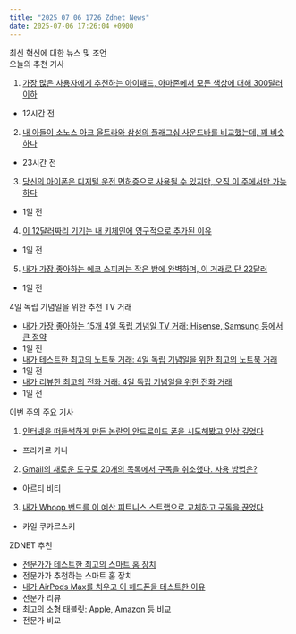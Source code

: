 ```yaml
---
title: "2025 07 06 1726 Zdnet News"
date: 2025-07-06 17:26:04 +0900
---
```


최신 혁신에 대한 뉴스 및 조언  
오늘의 추천 기사  

1. [가장 많은 사용자에게 추천하는 아이패드, 아마존에서 모든 색상에 대해 300달러 이하](https://www.zdnet.com/article/the-ipad-i-recommend-to-most-users-is-under-300-in-every-color-at-amazon/)  
- 12시간 전  

2. [내 아들이 소노스 아크 울트라와 삼성의 플래그십 사운드바를 비교했는데, 꽤 비슷하다](https://www.zdnet.com/home-and-office/home-entertainment/i-compared-my-sonos-arc-ultra-with-samsungs-flagship-soundbar-and-its-pretty-dang-close/)  
- 23시간 전  

3. [당신의 아이폰은 디지털 운전 면허증으로 사용될 수 있지만, 오직 이 주에서만 가능하다](https://www.zdnet.com/article/your-iphone-can-be-used-as-a-digital-drivers-license-but-only-in-these-states/)  
- 1일 전  

4. [이 12달러짜리 기기는 내 키체인에 영구적으로 추가된 이유](https://www.zdnet.com/home-and-office/this-12-gadget-has-become-a-permanent-accessory-on-my-keychain-heres-why/)  
- 1일 전  

5. [내가 가장 좋아하는 에코 스피커는 작은 방에 완벽하며, 이 거래로 단 22달러](https://www.zdnet.com/home-and-office/home-entertainment/my-favorite-amazon-echo-speaker-is-perfect-for-small-rooms-and-its-only-22-with-this-deal/)  
- 1일 전  

4일 독립 기념일을 위한 추천 TV 거래  
- [내가 가장 좋아하는 15개 4일 독립 기념일 TV 거래: Hisense, Samsung 등에서 큰 절약](https://www.zdnet.com/home-and-office/home-entertainment/best-july-4th-tv-deals-2025-07-04/)  
- 1일 전  
- [내가 테스트한 최고의 노트북 거래: 4일 독립 기념일을 위한 최고의 노트북 거래](https://www.zdnet.com/article/best-4th-of-july-laptop-deals-2025/)  
- 1일 전  
- [내가 리뷰한 최고의 전화 거래: 4일 독립 기념일을 위한 전화 거래](https://www.zdnet.com/article/best-july-4th-phone-deals-2025-07-04/)  
- 1일 전  

이번 주의 주요 기사  

1. [인터넷을 떠들썩하게 만든 논란의 안드로이드 폰을 시도해봤고 인상 깊었다](https://www.zdnet.com/article/i-tried-the-controversial-android-phone-thats-got-the-internet-buzzing-and-left-impressed/)  
- 프라카르 카나  

2. [Gmail의 새로운 도구로 20개의 목록에서 구독을 취소했다. 사용 방법은?](https://www.zdnet.com/article/i-unsubscribed-from-20-lists-in-seconds-with-gmails-new-tool-heres-how-to-use-it/)  
- 아르티 비티  

3. [내가 Whoop 밴드를 이 예산 피트니스 스트랩으로 교체하고 구독을 끊었다](https://www.zdnet.com/article/i-replaced-my-whoop-band-with-this-budget-fitness-strap-and-ditched-the-subscription/)  
- 카일 쿠카르스키  

ZDNET 추천  
- [전문가가 테스트한 최고의 스마트 홈 장치](https://www.zdnet.com/home-and-office/smart-home/best-smart-home-device/)  
- 전문가가 추천하는 스마트 홈 장치  
- [내가 AirPods Max를 치우고 이 헤드폰을 테스트한 이유](https://www.zdnet.com/article/i-put-my-airpods-max-away-within-hours-of-testing-these-headphones/)  
- 전문가 리뷰  
- [최고의 소형 태블릿: Apple, Amazon 등 비교](https://www.zdnet.com/article/best-small-tablet/)  
- 전문가 비교